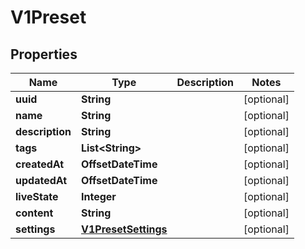 

# V1Preset


## Properties

| Name | Type | Description | Notes |
|------------ | ------------- | ------------- | -------------|
|**uuid** | **String** |  |  [optional] |
|**name** | **String** |  |  [optional] |
|**description** | **String** |  |  [optional] |
|**tags** | **List&lt;String&gt;** |  |  [optional] |
|**createdAt** | **OffsetDateTime** |  |  [optional] |
|**updatedAt** | **OffsetDateTime** |  |  [optional] |
|**liveState** | **Integer** |  |  [optional] |
|**content** | **String** |  |  [optional] |
|**settings** | [**V1PresetSettings**](V1PresetSettings.md) |  |  [optional] |



